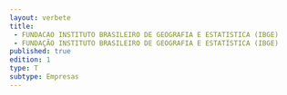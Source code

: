 ```yaml
---
layout: verbete
title:
 - FUNDACAO INSTITUTO BRASILEIRO DE GEOGRAFIA E ESTATISTICA (IBGE)
 - FUNDAÇÃO INSTITUTO BRASILEIRO DE GEOGRAFIA E ESTATÍSTICA (IBGE)
published: true
edition: 1  
type: T
subtype: Empresas
---
```


